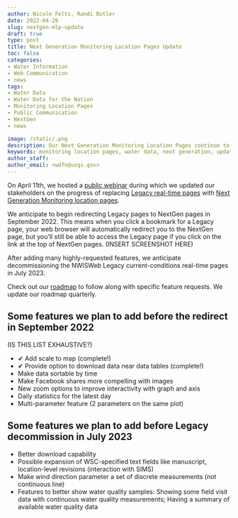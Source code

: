 ```yaml
---
author: Nicole Felts, Randi Butler
date: 2022-04-28
slug: nextgen-mlp-update
draft: true
type: post
title: Next Generation Monitoring Location Pages Update
toc: false
categories: 
- Water Information
- Web Communication
- news
tags:
- Water Data
- Water Data for the Nation
- Monitoring Location Pages
- Public Communication
- NextGen
- news

image: /static/.png
description: Our Next Generation Monitoring Location Pages continue to receive updates based on our priorities and your feedback. Legacy real-time pages will redirect to NextGen pages in September 2022 and legacy pages will be decommissioned in July 2023.
keywords: monitoring location pages, water data, next generation, update, news, events
author_staff: 
author_email: <wdfn@usgs.gov>
---
```

On April 11th, we hosted a [public webinar](https://waterdata.usgs.gov/blog/nextgen-webinar-apr11/) during which we updated our stakeholders on the progress of replacing [Legacy real-time pages](https://waterdata.usgs.gov/nwis/uv?site_no=01584050) with [Next Generation Monitoring location pages](https://waterdata.usgs.gov/monitoring-location/01584050/).

We anticipate to begin redirecting Legacy pages to NextGen pages in September 2022. This means when you click a bookmark for a Legacy page, your web browser will automatically redirect you to the NextGen page, but you'll still be able to access the Legacy page if you click on the link at the top of NextGen pages. (INSERT SCREENSHOT HERE)

After adding many highly-requested features, we anticipate decommissioning the NWISWeb Legacy current-conditions real-time pages in July 2023.

Check out our [roadmap](https://labs.waterdata.usgs.gov/roadmap/index.html) to follow along with specific feature requests. We update our roadmap quarterly.

## Some features we plan to add before the redirect in September 2022
(IS THIS LIST EXHAUSTIVE?)
- ✔ Add scale to map (complete!)
- ✔ Provide option to download data near data tables (complete!)
- Make data sortable by time
- Make Facebook shares more compelling with images
- New zoom options to improve interactivity with graph and axis
- Daily statistics for the latest day
- Multi-parameter feature (2 parameters on the same plot)

## Some features we plan to add before Legacy decommission in July 2023
- Better download capability
- Possible expansion of WSC-specified text fields like manuscript, location-level revisions (interaction with SIMS)
- Make wind direction parameter a set of discrete measurements (not continuous line)
- Features to better show water quality samples: Showing some field visit data with continuous water quality measurements; Having a summary of available water quality data